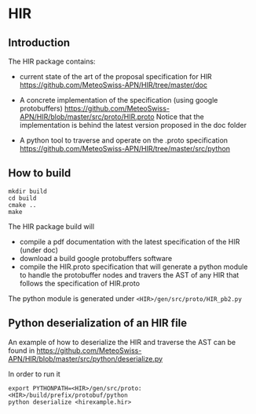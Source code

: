# HIR

## Introduction

The HIR package contains:

* current state of the art of the proposal specification for HIR
https://github.com/MeteoSwiss-APN/HIR/tree/master/doc

* A concrete implementation of the specification (using google protobuffers)
https://github.com/MeteoSwiss-APN/HIR/blob/master/src/proto/HIR.proto
Notice that the implementation is behind the latest version proposed in the doc folder

* A python tool to traverse and operate on the .proto specification
https://github.com/MeteoSwiss-APN/HIR/tree/master/src/python


## How to build

```
mkdir build
cd build
cmake ..
make 
```

The HIR package build will 
* compile a pdf documentation with the latest specification of the HIR
(under doc)
* download a build google protobuffers software
* compile the HIR.proto specification
that will generate a python module to handle the protobuffer nodes and travers the AST of any HIR that follows the specification of HIR.proto

The python module is generated under ``<HIR>/gen/src/proto/HIR_pb2.py``
  
## Python deserialization of an HIR file

An example of how to deserialize the HIR and traverse the AST can be found in
https://github.com/MeteoSwiss-APN/HIR/blob/master/src/python/deserialize.py

In order to run it

```
export PYTHONPATH=<HIR>/gen/src/proto:<HIR>/build/prefix/protobuf/python
python deserialize <hirexample.hir>
```

